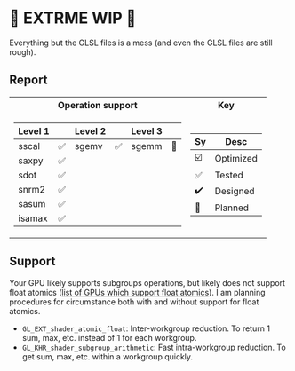# 🚧 EXTRME WIP 🚧

Everything but the GLSL files is a mess (and even the GLSL files are still rough).

## Report

<table>
<tr><th>Operation support</th><th>Key</th></tr>
<tr><td>

Level 1 |  | Level 2 |  | Level 3 |  |
--- | --- | --- | --- | --- | --- |
sscal | ✅ | sgemv | ✅ | sgemm | 📅 |
saxpy | ✅ |  |   |   |   | 
sdot | ✅ |  |   |   |   | 
snrm2 | ✅ |  |   |   |   | 
sasum | ✅ |  |   |   |   |
isamax | ✅ |  |   |   |   | 

</td><td>

Sy | Desc
--- | ---
☑️ | Optimized
✅ | Tested
✔️ | Designed
📅 | Planned

</td></tr> </table>

## Support

Your GPU likely supports subgroups operations, but likely does not support float atomics ([list of GPUs which support float atomics](https://vulkan.gpuinfo.org/listdevicescoverage.php?extension=VK_EXT_shader_atomic_float)). I am planning procedures for circumstance both with and without support for float atomics.

- `GL_EXT_shader_atomic_float`: Inter-workgroup reduction. To return 1 sum, max, etc. instead of 1 for each workgroup.
- `GL_KHR_shader_subgroup_arithmetic`: Fast intra-workgroup reduction. To get sum, max, etc. within a workgroup quickly.
